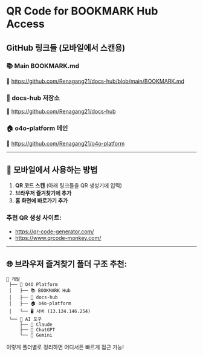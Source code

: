 # QR Code for BOOKMARK Hub Access

## GitHub 링크들 (모바일에서 스캔용)

### 📚 Main BOOKMARK.md
🔗 https://github.com/Renagang21/docs-hub/blob/main/BOOKMARK.md

### 📁 docs-hub 저장소  
🔗 https://github.com/Renagang21/docs-hub

### 🏠 o4o-platform 메인
🔗 https://github.com/Renagang21/o4o-platform

---

## 📱 모바일에서 사용하는 방법

1. **QR 코드 스캔** (아래 링크들을 QR 생성기에 입력)
2. **브라우저 즐겨찾기에 추가**
3. **홈 화면에 바로가기 추가**

### 추천 QR 생성 사이트:
- https://qr-code-generator.com/
- https://www.qrcode-monkey.com/

---

## 🌐 브라우저 즐겨찾기 폴더 구조 추천:

```
📁 개발
 ├── 📁 O4O Platform
 │   ├── 📚 BOOKMARK Hub
 │   ├── 📁 docs-hub
 │   ├── 🏠 o4o-platform
 │   └── 🖥️ 서버 (13.124.146.254)
 └── 📁 AI 도구
     ├── 🤖 Claude
     ├── 💬 ChatGPT  
     └── 🔮 Gemini
```

이렇게 폴더별로 정리하면 어디서든 빠르게 접근 가능!
